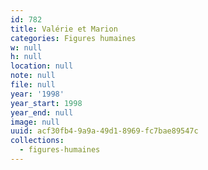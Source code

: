 ```yaml
---
id: 782
title: Valérie et Marion
categories: Figures humaines
w: null
h: null
location: null
note: null
file: null
year: '1998'
year_start: 1998
year_end: null
image: null
uuid: acf30fb4-9a9a-49d1-8969-fc7bae89547c
collections:
  - figures-humaines
---
```


